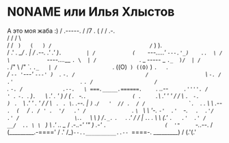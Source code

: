 # N0NAME или Илья Хлыстов
  А это моя жаба :)
  /                                       .-----.
  /                                    /7  .  (
  /                                   /   .-.  \
  /                                  /   /   \  \
  /                                 / `  )   (   )
  /                                / `   )   ).  \
  /                              .'  _.   \_/  . |
  /             .--.           .' _.' )`.        |
  /            (    `---...._.'   `---.'_)    ..  \
  /             \            `----....___    `. \  |
  /              `.           _ ----- _   `._  )/  |
  /                `.       /"  \   /"  \`.  `._   |
  /                  `.    ((O)` ) ((O)` ) `.   `._\
  /                    `-- '`---'   `---' )  `.    `-.
  /                       /                  ` \      `-.
  /                     .'                      `.       `.
  /                    /                     `  ` `.       `-.
  /             .--.   \ ===._____.======. `    `   `. .___.--`     .''''.
  /            ' .` `-. `.                )`. `   ` ` \          .' . '   )
  /           (   .  ` `-.`.               ( .  ` `  .`\      .'  '    ' /
  /            \  `. `    `-.               ) ` .   ` ` \  .'   ' .  '  /
  /             \ ` `.  ` . \`.    .--.     |  ` ) `   .``/   '  // .  /
  /              `.  ``. .   \ \   .-- `.  (  ` /_   ` . / ' .  '/   .'
  /                `. ` \  `  \ \  '-.   `-'  .'  `-.  `   .  .'/  .'
  /                  \ `.`.  ` \ \    ) /`._.`       `.  ` .  .'  /
  /                   |  `.`. . \ \  (.'               `.   .'  .'
  /                __/  .. \ \ ` ) \                     \.' .. \__
  /         .-._.-'     '"  ) .-'   `.                   (  '"     `-._.--.
  /        (_________.-====' / .' /\_)`--..__________..-- `====-. _________)
  /                         (.'(.'
